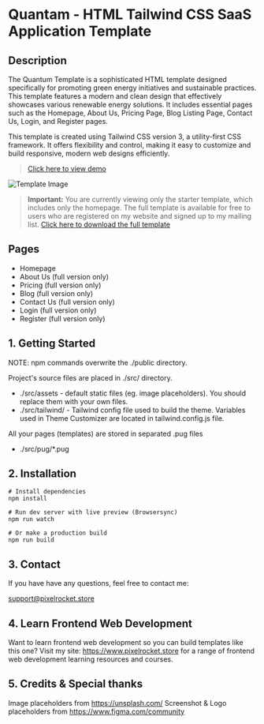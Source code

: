 # Quantam - HTML Tailwind CSS SaaS Application Template

## Description

The Quantum Template is a sophisticated HTML template designed specifically for promoting green energy initiatives and sustainable practices. This template features a modern and clean design that effectively showcases various renewable energy solutions. It includes essential pages such as the Homepage, About Us, Pricing Page, Blog Listing Page, Contact Us, Login, and Register pages.

This template is created using Tailwind CSS version 3, a utility-first CSS framework. It offers flexibility and control, making it easy to customize and build responsive, modern web designs efficiently.

> [Click here to view demo](https://html-quantam-full.vercel.app/)

![Template Image](https://pixelrocket-public-assets.s3.eu-west-2.amazonaws.com/github-assets/quantam.png)

> **Important:** You are currently viewing only the starter template, which includes only the homepage. The full template is available for free to users who are registered on my website and signed up to my mailing list.
> [Click here to download the full template](https://pixelrocket.store/free-templates/html-templates/quantam-tailwind-html-website-template)


## Pages
- Homepage
- About Us (full version only)
- Pricing (full version only)
- Blog (full version only)
- Contact Us (full version only)
- Login (full version only)
- Register (full version only)


## 1. Getting Started

NOTE: npm commands overwrite the ./public directory.

Project's source files are placed in ./src/ directory. 
* ./src/assets - default static files (eg. image placeholders). You should replace them with your own files.
* ./src/tailwind/ - Tailwind config file used to build the theme. Variables used in Theme Customizer are located in tailwind.config.js file.

All your pages (templates) are stored in separated .pug files
* ./src/pug/*.pug 

## 2. Installation

```
# Install dependencies
npm install 

# Run dev server with live preview (Browsersync)
npm run watch

# Or make a production build 
npm run build
```

## 3. Contact

If you have have any questions, feel free to contact me:

support@pixelrocket.store

## 4. Learn Frontend Web Development

Want to learn frontend web development so you can build templates like this one? Visit my site: https://www.pixelrocket.store for a range of frontend web development learning resources and courses.

## 5. Credits & Special thanks

Image placeholders from https://unsplash.com/
Screenshot & Logo placeholders from https://www.figma.com/community
